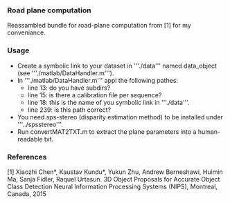 ### Road plane computation

Reassambled bundle for road-plane computation from [1] for my conveniance.

### Usage
- Create a symbolic link to your dataset in '''./data''' named data_object (see '''./matlab/DataHandler.m''').
- In '''./matlab/DataHandler.m''' appl the following pathes:
    - line 13: do you have subdirs?
    - line 15: is there a calibration file per sequence?
    - line 18: this is the name of you symbolic link in '''./data'''.
    - line 239: is this path correct?
- You need sps-stereo (disparity estimation method) to be installed under '''../spsstereo'''.
- Run convertMAT2TXT.m to extract the plane parameters into a human-readable txt.

### References

[1] Xiaozhi Chen*, Kaustav Kundu*, Yukun Zhu, Andrew Berneshawi, Huimin Ma, Sanja Fidler, Raquel Urtasun. 
3D Object Proposals for Accurate Object Class Detection 
Neural Information Processing Systems (NIPS), Montreal, Canada, 2015 
